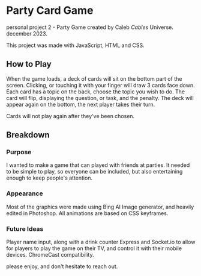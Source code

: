 # Party Card Game

personal project 2 - Party Game
created by Caleb *Cables* Universe. december 2023.

This project was made with JavaScript, HTML and CSS. 

## How to Play

When the game loads, a deck of cards will sit on the bottom part of the screen. Clicking, or touching it with your finger will draw 3 cards face down.
Each card has a topic on the back, choose the topic you wish to do.
The card will flip, displaying the question, or task, and the penalty.
The deck will appear again on the bottom, the next player takes their turn.

Cards will not play again after they've been chosen.

## Breakdown  
### Purpose

I wanted to make a game that can played with friends at parties. 
It needed to be simple to play, so everyone can be included, but also entertaining enough to keep people's attention.


### Appearance

Most of the graphics were made using Bing AI Image generator, and heavily edited in Photoshop.
All animations are based on CSS keyframes.

### Future Ideas
Player name input, along with a drink counter
Express and Socket.io to allow for players to play the game on their TV, and control it with their mobile devices. 
ChromeCast compatibility. 


please enjoy, and don't hesitate to reach out.